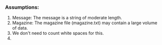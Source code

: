 
### Assumptions:
1. Message: The message is a string of moderate length.
2. Magazine: The magazine file (magazine.txt) may contain a large volume of data.
3. We don't need to count white spaces for this.
4. 